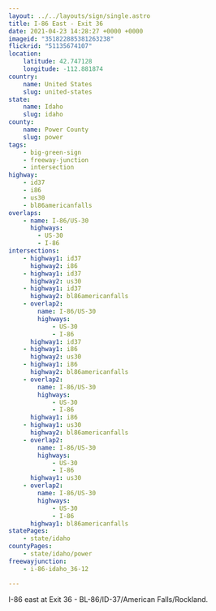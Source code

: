 ```yaml
---
layout: ../../layouts/sign/single.astro
title: I-86 East - Exit 36
date: 2021-04-23 14:28:27 +0000 +0000
imageid: "351822885381263238"
flickrid: "51135674107"
location:
    latitude: 42.747128
    longitude: -112.881874
country:
    name: United States
    slug: united-states
state:
    name: Idaho
    slug: idaho
county:
    name: Power County
    slug: power
tags:
    - big-green-sign
    - freeway-junction
    - intersection
highway:
    - id37
    - i86
    - us30
    - bl86americanfalls
overlaps:
    - name: I-86/US-30
      highways:
        - US-30
        - I-86
intersections:
    - highway1: id37
      highway2: i86
    - highway1: id37
      highway2: us30
    - highway1: id37
      highway2: bl86americanfalls
    - overlap2:
        name: I-86/US-30
        highways:
            - US-30
            - I-86
      highway1: id37
    - highway1: i86
      highway2: us30
    - highway1: i86
      highway2: bl86americanfalls
    - overlap2:
        name: I-86/US-30
        highways:
            - US-30
            - I-86
      highway1: i86
    - highway1: us30
      highway2: bl86americanfalls
    - overlap2:
        name: I-86/US-30
        highways:
            - US-30
            - I-86
      highway1: us30
    - overlap2:
        name: I-86/US-30
        highways:
            - US-30
            - I-86
      highway1: bl86americanfalls
statePages:
    - state/idaho
countyPages:
    - state/idaho/power
freewayjunction:
    - i-86-idaho_36-12

---
```

I-86 east at Exit 36 - BL-86/ID-37/American Falls/Rockland.